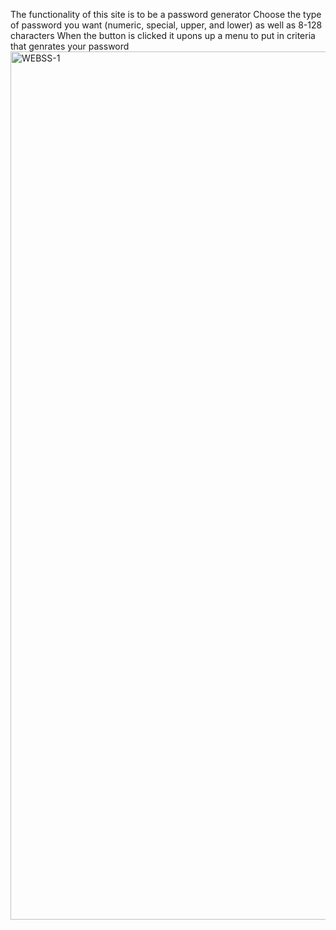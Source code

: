 The functionality of this site is to be a password generator
Choose the type of password you want (numeric, special, upper, and lower) as well as 8-128 characters 
When the button is clicked it upons up a menu to put in criteria that genrates your password
<img width="1389" alt="WEBSS-1" src="https://github.com/NabeelHusein13/MD3Challenge/assets/140665034/21a68a3b-8f1b-4731-83f5-809dd8e8fb09">

